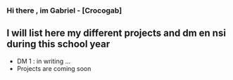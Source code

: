 ### Hi there , im Gabriel - [Crocogab]

## I will list here my different projects and dm en nsi during this school year
- DM 1 : in writing ...
- Projects are coming soon

